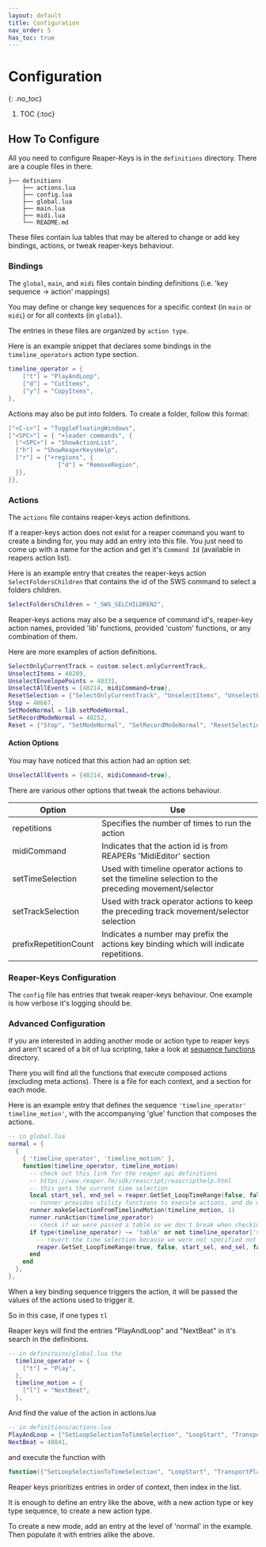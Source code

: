```yaml
---
layout: default
title: Configuration
nav_order: 5
has_toc: true
---
```


# Configuration
{: .no_toc}
1. TOC
{:toc}

## How To Configure
All you need to configure Reaper-Keys is in the `definitions` directory. There are a couple files in there.

    ├── definitions
        ├── actions.lua
        ├── config.lua
        ├── global.lua
        ├── main.lua
        ├── midi.lua
        └── README.md
        
These files contain lua tables that may be altered to change or add key bindings, actions, or tweak reaper-keys behaviour. 

### Bindings
The `global`, `main`, and `midi` files contain binding definitions (i.e. 'key sequence -> action' mappings)

You may define or change key sequences for a specific context (in `main` or `midi`) or for all contexts (in `global`).

The entries in these files are organized by `action type`.

Here is an example snippet that declares some bindings in the `timeline_operators`
action type section.

```lua
timeline_operator = {
    ["t"] = "PlayAndLoop",
    ["d"] = "CutItems",
    ["y"] = "CopyItems",
},
```  

Actions may also be put into folders. To create a folder,  follow this format:

``` lua
["<C-c>"] = "ToggleFloatingWindows",
["<SPC>"] = { "+leader commands", {
  ["<SPC>"] = "ShowActionList",
  ["h"] = "ShowReaperKeysHelp",
  ["r"] = {"+regions", {
              ["d"] = "RemoveRegion",
  }},
}}, 
``` 

### Actions
The `actions` file contains reaper-keys action definitions.

If a reaper-keys action does not exist for a reaper command you want to create a binding for, you may add an entry into this file. You just need to come up with a name for the action and get it's `Command Id` (available in reapers action list).

Here is an example entry that creates the reaper-keys action `SelectFoldersChildren` that contains the id of the SWS command to select a folders children.

``` lua
SelectFoldersChildren = "_SWS_SELCHILDREN2",
```

Reaper-keys actions may also be a sequence of command id's, reaper-key
action names, provided 'lib' functions, provided 'custom' functions, or any combination of them. 

Here are more examples of action definitions.

``` lua
SelectOnlyCurrentTrack = custom.select.onlyCurrentTrack,
UnselectItems = 40289,
UnselectEnvelopePoints = 40331,
UnselectAllEvents = {40214, midiCommand=true},
ResetSelection = {"SelectOnlyCurrentTrack", "UnselectItems", "UnselectEnvelopePoints", "UnselectAllEvents"},
Stop = 40667,
SetModeNormal = lib.setModeNormal,
SetRecordModeNormal = 40252,
Reset = {"Stop", "SetModeNormal", "SetRecordModeNormal", "ResetSelection"},
```

#### Action Options
You may have noticed that this action had an option set:
``` lua
UnselectAllEvents = {40214, midiCommand=true},
```

There are various other options that tweak the actions behaviour. 

| Option                | Use                                                                                                  |
| ------                | ---                                                                                                  |
| repetitions           | Specifies the number of times to run the action                                                      |
| midiCommand           | Indicates that the action id is from REAPERs 'MidiEditor' section                                    |
| setTimeSelection      | Used with timeline operator actions to set the timeline selection to the preceding movement/selector |
| setTrackSelection     | Used with track operator actions to keep the preceding track movement/selector selection             |
| prefixRepetitionCount | Indicates a number may prefix the actions key binding which will indicate repetitions.               |


### Reaper-Keys Configuration
The `config` file has entries that tweak reaper-keys behaviour. One example is how verbose it's logging should be.


### Advanced Configuration

If you are interested in adding another mode or action type to reaper keys and
aren't scared of a bit of lua scripting, take a look at [sequence functions](file:///../internal/command/sequence_functions/) directory.

There you will find all the functions that execute composed actions (excluding
meta actions). There is a file for each context, and a section for each mode.

Here is an example entry that defines the sequence `'timeline_operator'
timeline_motion'`, with the accompanying 'glue' function that composes the actions.

``` lua
-- in global.lua
normal = {
  {
    { 'timeline_operator', 'timeline_motion' },
    function(timeline_operator, timeline_motion)
      -- check out this link for the reaper api definitions
      -- https://www.reaper.fm/sdk/reascript/reascripthelp.html
      -- this gets the current time selection
      local start_sel, end_sel = reaper.GetSet_LoopTimeRange(false, false, 0, 0, false)
      -- runner provides utility functions to execute actions, and do other things
      runner.makeSelectionFromTimelineMotion(timeline_motion, 1)
      runner.runAction(timeline_operator)
      -- check if we were passed a table so we don't break when checking an option
      if type(timeline_operator) ~= 'table' or not timeline_operator['setTimeSelection'] then
        -- revert the time selection because we were not specified not to
        reaper.GetSet_LoopTimeRange(true, false, start_sel, end_sel, false)
      end
    end
  },
},
```

When a key binding sequence triggers the action, it will be passed the values of
the actions used to trigger it.

So in this case, if one types `tl`

Reaper keys will find the entries "PlayAndLoop" and "NextBeat" in it's search in the definitions.

``` lua
-- in definitoins/global.lua the
  timeline_operator = {
    ["t"] = "Play",
  },
  timeline_motion = {
    ["l"] = "NextBeat",
  },
```

And find the value of the action in actions.lua

``` lua
-- in definitions/actions.lua
PlayAndLoop = {"SetLoopSelectionToTimeSelection", "LoopStart", "TransportPlay", setTimeSelection=true},
NextBeat = 40841,
```

and execute the function with

``` lua
function({"SetLoopSelectionToTimeSelection", "LoopStart", "TransportPlay", setTimeSelection=true}, 40841)
```

Reaper keys prioritizes entries in order of  context, then index in the list.

It is enough to define an entry like the above, with a new action type or key
type sequence, to create a new action type.

To create a new mode, add an entry at the level of 'normal' in the example. Then
populate it with entries alike the above.

